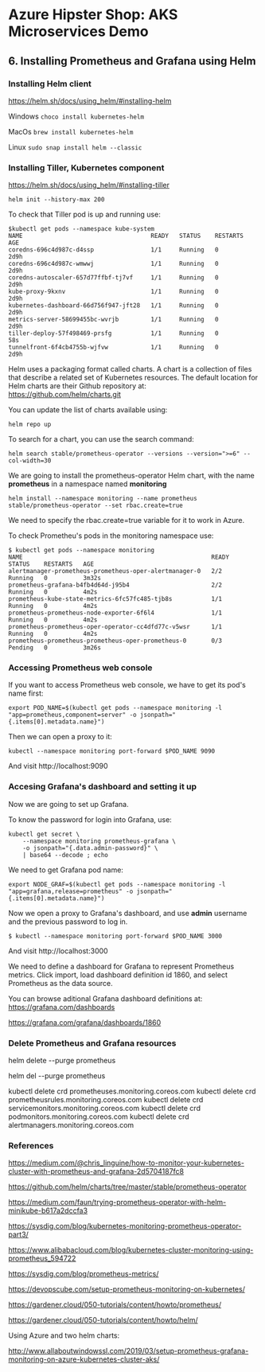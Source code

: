 # Azure Hipster Shop: AKS Microservices Demo

## 6. Installing Prometheus and Grafana using Helm

### Installing Helm client

https://helm.sh/docs/using_helm/#installing-helm


Windows
`choco install kubernetes-helm`

MacOs
`brew install kubernetes-helm`

Linux
`sudo snap install helm --classic`

### Installing Tiller, Kubernetes component

https://helm.sh/docs/using_helm/#installing-tiller

```
helm init --history-max 200
```

To check that Tiller pod is up and running use:

```
$kubectl get pods --namespace kube-system
NAME                                    READY   STATUS    RESTARTS   AGE
coredns-696c4d987c-d4ssp                1/1     Running   0          2d9h
coredns-696c4d987c-wmwwj                1/1     Running   0          2d9h
coredns-autoscaler-657d77ffbf-tj7vf     1/1     Running   0          2d9h
kube-proxy-9kxnv                        1/1     Running   0          2d9h
kubernetes-dashboard-66d756f947-jft28   1/1     Running   0          2d9h
metrics-server-58699455bc-wvrjb         1/1     Running   0          2d9h
tiller-deploy-57f498469-prsfg           1/1     Running   0          58s
tunnelfront-6f4cb4755b-wjfvw            1/1     Running   0          2d9h
```

Helm uses a packaging format called charts. A chart is a collection of files that describe a related set of Kubernetes resources. The default location for Helm charts are their Github repository at:
https://github.com/helm/charts.git

You can update the list of charts available using:
```
helm repo up
```

To search for a chart, you can use the search command:
```
helm search stable/prometheus-operator --versions --version=">=6" --col-width=30
```

We are going to install the prometheus-operator Helm chart, with the name __prometheus__ in a namespace named __monitoring__

```
helm install --namespace monitoring --name prometheus stable/prometheus-operator --set rbac.create=true
```

We need to specify the rbac.create=true variable for it to work in Azure.

To check Prometheu's pods in the monitoring namespace use:

```
$ kubectl get pods --namespace monitoring
NAME                                                     READY   STATUS    RESTARTS   AGE
alertmanager-prometheus-prometheus-oper-alertmanager-0   2/2     Running   0          3m32s
prometheus-grafana-b4fb4d64d-j95b4                       2/2     Running   0          4m2s
prometheus-kube-state-metrics-6fc57fc485-tjb8s           1/1     Running   0          4m2s
prometheus-prometheus-node-exporter-6f6l4                1/1     Running   0          4m2s
prometheus-prometheus-oper-operator-cc4dfd77c-v5wsr      1/1     Running   0          4m2s
prometheus-prometheus-prometheus-oper-prometheus-0       0/3     Pending   0          3m26s
```
### Accessing Prometheus web console

If you want to access Prometheus web console, we have to get its pod's name first:

```
export POD_NAME=$(kubectl get pods --namespace monitoring -l "app=prometheus,component=server" -o jsonpath="{.items[0].metadata.name}")
```

Then we can open a proxy to it:
```
kubectl --namespace monitoring port-forward $POD_NAME 9090
```

And visit http://localhost:9090

### Accesing Grafana's dashboard and setting it up

Now we are going to set up Grafana.

To know the password for login into Grafana, use:
```
kubectl get secret \
    --namespace monitoring prometheus-grafana \
    -o jsonpath="{.data.admin-password}" \
    | base64 --decode ; echo
```

We need to get Grafana pod name: 

```
export NODE_GRAF=$(kubectl get pods --namespace monitoring -l "app=grafana,release=prometheus" -o jsonpath="{.items[0].metadata.name}")
```

Now we open a proxy to Grafana's  dashboard, and use __admin__ username and the previous password to log in.
```
$ kubectl --namespace monitoring port-forward $POD_NAME 3000
```

And visit http://localhost:3000

We need to define a dashboard for Grafana to represent Prometheus metrics. Click import, load dashboard definition id 1860, and select Prometheus as the data source.

You can browse aditional Grafana dashboard definitions at:
https://grafana.com/dashboards

https://grafana.com/grafana/dashboards/1860

### Delete Prometheus and Grafana resources

helm delete --purge prometheus

helm del --purge prometheus

kubectl delete crd prometheuses.monitoring.coreos.com
kubectl delete crd prometheusrules.monitoring.coreos.com
kubectl delete crd servicemonitors.monitoring.coreos.com
kubectl delete crd podmonitors.monitoring.coreos.com
kubectl delete crd alertmanagers.monitoring.coreos.com

### References

https://medium.com/@chris_linguine/how-to-monitor-your-kubernetes-cluster-with-prometheus-and-grafana-2d5704187fc8

https://github.com/helm/charts/tree/master/stable/prometheus-operator

https://medium.com/faun/trying-prometheus-operator-with-helm-minikube-b617a2dccfa3

https://sysdig.com/blog/kubernetes-monitoring-prometheus-operator-part3/

https://www.alibabacloud.com/blog/kubernetes-cluster-monitoring-using-prometheus_594722

https://sysdig.com/blog/prometheus-metrics/

https://devopscube.com/setup-prometheus-monitoring-on-kubernetes/

https://gardener.cloud/050-tutorials/content/howto/prometheus/

https://gardener.cloud/050-tutorials/content/howto/helm/


Using Azure and two helm charts:

http://www.allaboutwindowssl.com/2019/03/setup-prometheus-grafana-monitoring-on-azure-kubernetes-cluster-aks/



